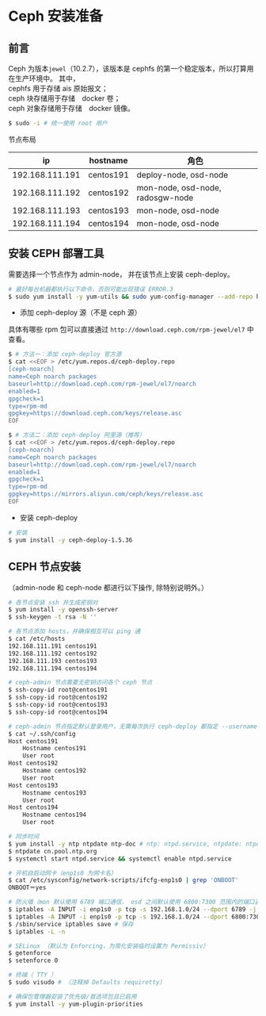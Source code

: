 # Ceph 安装准备

## 前言

Ceph 为版本`jewel`（10.2.7），该版本是 cephfs 的第一个稳定版本，所以打算用在生产环境中。
其中，  
cephfs 用于存储 ais 原始报文；  
ceph 块存储用于存储　docker 卷；  
ceph 对象存储用于存储　docker 镜像。

```bash
$ sudo -i # 统一使用 root 用户
```

节点布局

ip | hostname | 角色 |
--------------- | --------- | --------------
192.168.111.191 | centos191 | deploy-node, osd-node
192.168.111.192 | centos192 | mon-node, osd-node, radosgw-node
192.168.111.193 | centos193 | mon-node, osd-node
192.168.111.194 | centos194 | mon-node, osd-node

## 安装 CEPH 部署工具

需要选择一个节点作为 admin-node， 并在该节点上安装 ceph-deploy。

```bash
# 最好每台机器都执行以下命令，否则可能出现错误 ERROR.3
$ sudo yum install -y yum-utils && sudo yum-config-manager --add-repo https://dl.fedoraproject.org/pub/epel/7/x86_64/ && sudo yum install --nogpgcheck -y epel-release && sudo rpm --import /etc/pki/rpm-gpg/RPM-GPG-KEY-EPEL-7 && sudo rm /etc/yum.repos.d/dl.fedoraproject.org*
```

* 添加 ceph-deploy 源（不是 ceph 源）

具体有哪些 rpm 包可以直接通过 `http://download.ceph.com/rpm-jewel/el7` 中查看。

```bash
$ # 方法一：添加 ceph-deploy 官方源
$ cat <<EOF > /etc/yum.repos.d/ceph-deploy.repo
[ceph-noarch]
name=Ceph noarch packages
baseurl=http://download.ceph.com/rpm-jewel/el7/noarch
enabled=1
gpgcheck=1
type=rpm-md
gpgkey=https://download.ceph.com/keys/release.asc
EOF
```

```bash
$ # 方法二：添加 ceph-deploy 阿里源（推荐）
$ cat <<EOF > /etc/yum.repos.d/ceph-deploy.repo
[ceph-noarch]
name=Ceph noarch packages
baseurl=http://download.ceph.com/rpm-jewel/el7/noarch
enabled=1
gpgcheck=1
type=rpm-md
gpgkey=https://mirrors.aliyun.com/ceph/keys/release.asc
EOF
```

* 安装 ceph-deploy

```bash
# 安装
$ yum install -y ceph-deploy-1.5.36
```


## CEPH 节点安装

（admin-node 和 ceph-node 都进行以下操作, 除特别说明外。）

```bash
# 各节点安装 ssh 并生成密钥对
$ yum install -y openssh-server
$ ssh-keygen -t rsa -N ''
```


```bash
# 各节点添加 hosts，并确保相互可以 ping 通
$ cat /etc/hosts
192.168.111.191 centos191
192.168.111.192 centos192
192.168.111.193 centos193
192.168.111.194 centos194
```

```bash
# ceph-admin 节点需要无密钥访问各个 ceph 节点
$ ssh-copy-id root@centos191
$ ssh-copy-id root@centos192
$ ssh-copy-id root@centos193
$ ssh-copy-id root@centos194
```

```bash
# ceph-admin 节点指定默认登录用户，无需每次执行 ceph-deploy 都指定 --username [name]
$ cat ~/.ssh/config
Host centos191
    Hostname centos191
    User root
Host centos192
    Hostname centos192
    User root
Host centos193
    Hostname centos193
    User root
Host centos194
    Hostname centos194
    User root
```


```bash
# 同步时间
$ yum install -y ntp ntpdate ntp-doc # ntp: ntpd.service, ntpdate: ntpdate.service
$ ntpdate cn.pool.ntp.org
$ systemctl start ntpd.service && systemctl enable ntpd.service
```

```bash
# 开机自启动网卡（enp1s0 为网卡名）
$ cat /etc/sysconfig/network-scripts/ifcfg-enp1s0 | grep 'ONBOOT'
ONBOOT＝yes
```

```bash
# 防火墙（mon 默认使用 6789 端口通信， osd 之间默认使用 6800:7300 范围内的端口通信）
$ iptables -A INPUT -i enp1s0 -p tcp -s 192.168.1.0/24 --dport 6789 -j ACCEPT
$ iptables -A INPUT -i enp1s0 -p tcp -s 192.168.1.0/24 --dport 6800:7300 -j ACCEPT
$ /sbin/service iptables save # 保存
$ iptables -L -n
```

```bash
# SELinux （默认为 Enforcing，为简化安装临时设置为 Permissiv）
$ getenforce
$ setenforce 0
```

```bash
# 终端（ TTY ）
$ sudo visudo # （注释掉 Defaults requiretty）
```

```bash
# 确保包管理器安装了优先级/首选项包且已启用
$ yum install -y yum-plugin-priorities
```
